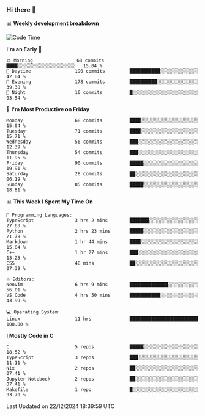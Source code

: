 ### Hi there 👋

📊 **Weekly development breakdown**
<!--START_SECTION:waka-->
![Code Time](http://img.shields.io/badge/Code%20Time-300%20hrs%2035%20mins-blue)

**I'm an Early 🐤** 

```text
🌞 Morning                68 commits          ████░░░░░░░░░░░░░░░░░░░░░   15.04 % 
🌆 Daytime                190 commits         ███████████░░░░░░░░░░░░░░   42.04 % 
🌃 Evening                178 commits         ██████████░░░░░░░░░░░░░░░   39.38 % 
🌙 Night                  16 commits          █░░░░░░░░░░░░░░░░░░░░░░░░   03.54 % 
```
📅 **I'm Most Productive on Friday** 

```text
Monday                   68 commits          ████░░░░░░░░░░░░░░░░░░░░░   15.04 % 
Tuesday                  71 commits          ████░░░░░░░░░░░░░░░░░░░░░   15.71 % 
Wednesday                56 commits          ███░░░░░░░░░░░░░░░░░░░░░░   12.39 % 
Thursday                 54 commits          ███░░░░░░░░░░░░░░░░░░░░░░   11.95 % 
Friday                   90 commits          █████░░░░░░░░░░░░░░░░░░░░   19.91 % 
Saturday                 28 commits          ██░░░░░░░░░░░░░░░░░░░░░░░   06.19 % 
Sunday                   85 commits          █████░░░░░░░░░░░░░░░░░░░░   18.81 % 
```


📊 **This Week I Spent My Time On** 

```text
💬 Programming Languages: 
TypeScript               3 hrs 2 mins        ███████░░░░░░░░░░░░░░░░░░   27.63 % 
Python                   2 hrs 23 mins       █████░░░░░░░░░░░░░░░░░░░░   21.79 % 
Markdown                 1 hr 44 mins        ████░░░░░░░░░░░░░░░░░░░░░   15.84 % 
C++                      1 hr 27 mins        ███░░░░░░░░░░░░░░░░░░░░░░   13.23 % 
CSS                      48 mins             ██░░░░░░░░░░░░░░░░░░░░░░░   07.39 % 

🔥 Editors: 
Neovim                   6 hrs 9 mins        ██████████████░░░░░░░░░░░   56.01 % 
VS Code                  4 hrs 50 mins       ███████████░░░░░░░░░░░░░░   43.99 % 

💻 Operating System: 
Linux                    11 hrs              █████████████████████████   100.00 % 
```

**I Mostly Code in C** 

```text
C                        5 repos             █████░░░░░░░░░░░░░░░░░░░░   18.52 % 
TypeScript               3 repos             ███░░░░░░░░░░░░░░░░░░░░░░   11.11 % 
Nix                      2 repos             ██░░░░░░░░░░░░░░░░░░░░░░░   07.41 % 
Jupyter Notebook         2 repos             ██░░░░░░░░░░░░░░░░░░░░░░░   07.41 % 
Makefile                 1 repo              █░░░░░░░░░░░░░░░░░░░░░░░░   03.70 % 
```




 Last Updated on 22/12/2024 18:39:59 UTC
<!--END_SECTION:waka-->
<!--
**R-enanVieira/R-enanVieira** is a ✨ _special_ ✨ repository because its `README.md` (this file) appears on your GitHub profile.

Here are some ideas to get you started:

- 🔭 I’m currently working on ...
- 🌱 I’m currently learning ...
- 👯 I’m looking to collaborate on ...
- 🤔 I’m looking for help with ...
- 💬 Ask me about ...
- 📫 How to reach me: ...
- 😄 Pronouns: ...
- ⚡ Fun fact: ...
-->
